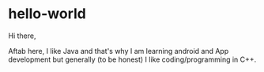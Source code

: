 # hello-world

Hi there,

Aftab here, I like Java and that's why I am learning android and App development but generally (to be honest) I like
coding/programming in C++.

